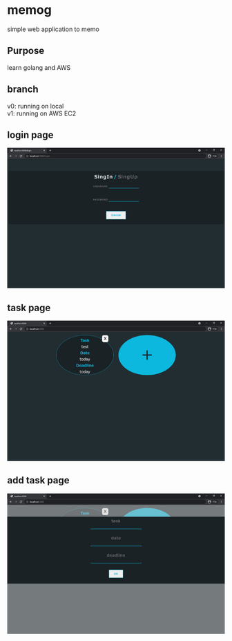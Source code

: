 # memog  
simple web application to memo  

## Purpose  
learn golang and AWS  

## branch  
v0: running on local  
v1: running on AWS EC2  

## login page  
![login](https://github.com/chiru1221/memog/blob/main/figure/login.jpg?raw=true)
## task page  
![home](https://github.com/chiru1221/memog/blob/main/figure/home.jpg?raw=true)
## add task page  
![add](https://github.com/chiru1221/memog/blob/main/figure/add.jpg?raw=true)

